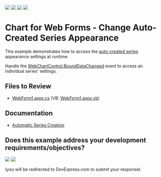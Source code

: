 <!-- default badges list -->
![](https://img.shields.io/endpoint?url=https://codecentral.devexpress.com/api/v1/VersionRange/170144676/24.2.1%2B)
[![](https://img.shields.io/badge/Open_in_DevExpress_Support_Center-FF7200?style=flat-square&logo=DevExpress&logoColor=white)](https://supportcenter.devexpress.com/ticket/details/T830465)
[![](https://img.shields.io/badge/📖_How_to_use_DevExpress_Examples-e9f6fc?style=flat-square)](https://docs.devexpress.com/GeneralInformation/403183)
[![](https://img.shields.io/badge/💬_Leave_Feedback-feecdd?style=flat-square)](#does-this-example-address-your-development-requirementsobjectives)
<!-- default badges end -->
<!-- default file list -->

# Chart for Web Forms - Change Auto-Created Series Appearance

This example demonstrates how to access the [auto-created series](https://docs.devexpress.com/AspNet/15950/asp.net-webforms-controls/chart-control/concepts/creating-charts/providing-data/automatic-series-creation) appearance settings at runtime.

Handle the [WebChartControl.BoundDataChanged](https://docs.devexpress.com/AspNet/DevExpress.XtraCharts.Web.WebChartControl.BoundDataChanged) event to access an individual series' settings.

## Files to Review

* [WebForm1.aspx.cs](./CS/BoundDataChangedExample/WebForm1.aspx.cs) (VB: [WebForm1.aspx.vb](./VB/BoundDataChangedExample/WebForm1.aspx.vb))

## Documentation

* [Automatic Series Creation](https://docs.devexpress.com/AspNet/15950/asp.net-webforms-controls/chart-control/concepts/creating-charts/providing-data/automatic-series-creation)
<!-- feedback -->
## Does this example address your development requirements/objectives?

[<img src="https://www.devexpress.com/support/examples/i/yes-button.svg"/>](https://www.devexpress.com/support/examples/survey.xml?utm_source=github&utm_campaign=webchartcontrol-how-to-change-auto-created-series-appearance&~~~was_helpful=yes) [<img src="https://www.devexpress.com/support/examples/i/no-button.svg"/>](https://www.devexpress.com/support/examples/survey.xml?utm_source=github&utm_campaign=webchartcontrol-how-to-change-auto-created-series-appearance&~~~was_helpful=no)

(you will be redirected to DevExpress.com to submit your response)
<!-- feedback end -->
